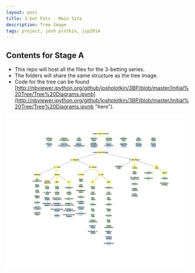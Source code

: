 ```yaml
---
layout: post
title: 3-bet Pots - Main Site
description: Tree Image
tags: project, josh plotkin, jsp2014
---
```


## Contents for Stage A

* This repo will host all the files for the 3-betting series.
* The folders will share the same structure as the tree image.
* Code for the tree can be found [http://nbviewer.ipython.org/github/joshplotkin/3BP/blob/master/Initial%20Tree/Tree%20Diagrams.ipynb](http://nbviewer.ipython.org/github/joshplotkin/3BP/blob/master/Initial%20Tree/Tree%20Diagrams.ipynb "here").

![Initial Tree](https://github.com/joshplotkin/3BP/blob/master/Initial%20Tree/tree.png)